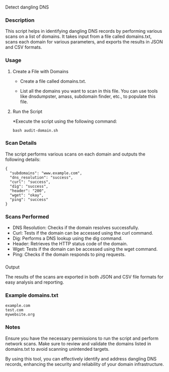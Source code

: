 ###
Detect dangling DNS

### Description
This script helps in identifying dangling DNS records by performing various scans on a list of domains. It takes input from a file called domains.txt, scans each domain for various parameters, and exports the results in JSON and CSV formats.

### Usage

1. Create a File with Domains

    * Create a file called domains.txt.

    * List all the domains you want to scan in this file. You can use tools like dnsdumpster, amass, subdomain finder, etc., to populate this file.

2. Run the Script

    *Execute the script using the following command:
    ```
    bash audit-domain.sh
    ```

### Scan Details

The script performs various scans on each domain and outputs the following details:

```
{
  "subdomains": "www.example.com",
  "dns_resolution": "success",
  "curl": "success",
  "dig": "success",
  "header": "200",
  "wget": "okay",
  "ping": "success"
}
```

### Scans Performed

* DNS Resolution: Checks if the domain resolves successfully.
* Curl: Tests if the domain can be accessed using the curl command.
* Dig: Performs a DNS lookup using the dig command.
* Header: Retrieves the HTTP status code of the domain.
* Wget: Tests if the domain can be accessed using the wget command.
* Ping: Checks if the domain responds to ping requests.

###
Output

The results of the scans are exported in both JSON and CSV file formats for easy analysis and reporting.

### Example domains.txt
```
example.com
test.com
mywebsite.org
```

### Notes

Ensure you have the necessary permissions to run the script and perform network scans.
Make sure to review and validate the domains listed in domains.txt to avoid scanning unintended targets.

By using this tool, you can effectively identify and address dangling DNS records, enhancing the security and reliability of your domain infrastructure.

